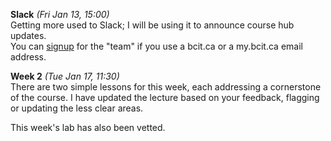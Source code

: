 **Slack** *(Fri Jan 13, 15:00)*   
Getting more used to Slack; I will be using it to announce course hub updates.  
You can [signup](https://comp4711.slack.com/x-126487566343-127066337221/signup) 
for the "team" if you use a bcit.ca or a my.bcit.ca email address.

**Week 2** *(Tue Jan 17, 11:30)*  
There are two simple lessons for this week, each addressing a cornerstone of the course.
I have updated the lecture based on your feedback, flagging or updating the less clear areas.

This week's lab has also been vetted.
